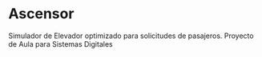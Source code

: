 # Ascensor
Simulador de Elevador optimizado para solicitudes de pasajeros.
Proyecto de Aula para Sistemas Digitales
